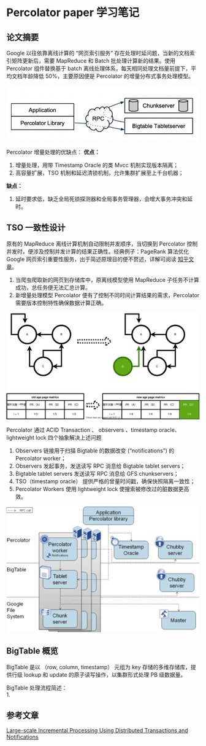 # Percolator paper 学习笔记


## 论文摘要

Google 以往依靠离线计算的 “网页索引服务” 存在处理时延问题，当新的文档索引矩阵更新后，需要 MapReduce 和 Batch 批处理计算新的结果。使用 Percolator 组件替换基于 batch 离线处理体系，每天相同处理文档量前提下，平均文档年龄降低 50%，主要原因便是 Percolator 的增量分布式事务处理模型。

![03](./PaperPercolator学习笔记/01.jpg)  

Percolator 增量处理的优缺点：
**优点：**  
1. 增量处理，用带 Timestamp Oracle 的类 Mvcc 机制实现版本隔离；
2. 高容量扩展，TSO 机制和延迟清锁机制，允许集群扩展至上千台机器；   

**缺点：**   
1. 延时要求低，缺乏全局死锁探测器和全局事务管理器，会增大事务冲突和延时。



## TSO 一致性设计

原有的 MapReduce 离线计算机制自动限制并发顺序，当切换到 Percolator 控制并发时，便涉及控制并发计算的结果正确性。经典例子：PageRank 算法优化 Google 网页索引重要性服务，出于简述原理目的便不赘述，详解可阅读 [知乎文章](https://zhuanlan.zhihu.com/p/197877312)。
1. 当爬虫爬取新的网页到存储库中，原离线模型使用 MapReduce 子任务不计算成功，总任务便无法汇总计算。  
2. 新增量处理模型 Percolator 便有了控制不同时间计算结果的需求，Percolator 需要版本控制特性确保数据计算正确。

![02](./PaperPercolator学习笔记/PageRank.svg)

Percolator 通过 ACID Transaction 、 observers 、timestamp oracle、lightweight lock 四个抽象解决上述问题  
1. Observers 链接用于扫描 Bigtable 的数据改变 (“notifications”) 的 Percolator worker；   
2. Observers 发起事务，发送读写 RPC 消息给 Bigtable tablet servers；   
3. Bigtable tablet servers 发送读写 RPC 消息给 GFS chunkservers；    
4. TSO（timestamp oracle） 提供严格的曾量时间戳，确保快照隔离一致性；   
5. Percolator Workers 使用 lightweight lock 使搜索被修改过的脏数据更高效。


![03](./PaperPercolator学习笔记/Percolator_architect.svg)  



## BigTable 概览

BigTable 是以 （row, column, timestamp） 元组为 key 存储的多维存储库，提供行级 lookup 和 update 的原子读写操作，以集群形式处理 PB 级数据量。

BigTable 处理流程简述：    
1. 






## 参考文章

[Large-scale Incremental Processing
Using Distributed Transactions and Notifications](http://notes.stephenholiday.com/Percolator.pdf)